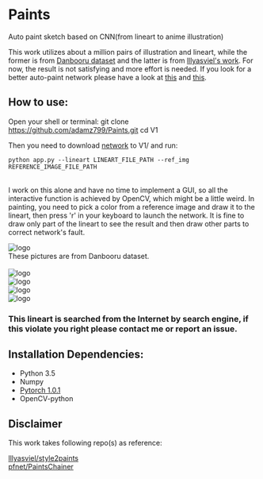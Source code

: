 # Paints
Auto paint sketch based on CNN(from lineart to anime illustration) 

This work utilizes about a million pairs of illustration and lineart, while the former is from [Danbooru dataset](https://www.gwern.net/Danbooru2018#download) and the latter is from [lllyasviel's work](https://github.com/lllyasviel/sketchKeras). For now, the result is not satisfying and more effort is needed. If you look for a better auto-paint network please have a look at [this](https://github.com/pfnet/PaintsChainer) and [this](https://github.com/lllyasviel/style2paints).

## How to use:


Open your shell or terminal:
	git clone https://github.com/adamz799/Paints.git
    cd V1
	
Then you need to download [network](https://drive.google.com/file/d/1pNlnZnQQf-LxdmBZlwMVmzhAFxJFvbt-/view?usp=sharing) to V1/ and run:

    python app.py --lineart LINEART_FILE_PATH --ref_img REFERENCE_IMAGE_FILE_PATH 
    

<br>I work on this alone and have no time to implement a GUI, so all the interactive function is achieved by OpenCV, which might be a little weird. In painting, you need to pick a color from a reference image and draw it to the lineart, then press 'r' in your keyboard to launch the network. It is fine to draw only part of the lineart to see the result and then draw other parts to correct network's fault.




![logo](https://github.com/adamz799/Paints/blob/master/demo/splice_51419210.png)
<br>These pictures are from Danbooru dataset.
<br>
<br>![logo](https://github.com/adamz799/Paints/blob/master/demo/d2.PNG)
<br>![logo](https://github.com/adamz799/Paints/blob/master/demo/d3.PNG)
<br>![logo](https://github.com/adamz799/Paints/blob/master/demo/d4.PNG)
<br>![logo](https://github.com/adamz799/Paints/blob/master/demo/d5.PNG)
### This lineart is searched from the Internet by search engine, if this violate you right please contact me or report an issue. 


## Installation Dependencies:
* Python 3.5
* Numpy
* [Pytorch 1.0.1](https://pytorch.org/)
* OpenCV-python

## Disclaimer
This work takes following repo(s) as reference:

[lllyasviel/style2paints](https://github.com/lllyasviel/style2paints)
<br>[pfnet/PaintsChainer](https://github.com/pfnet/PaintsChainer)
